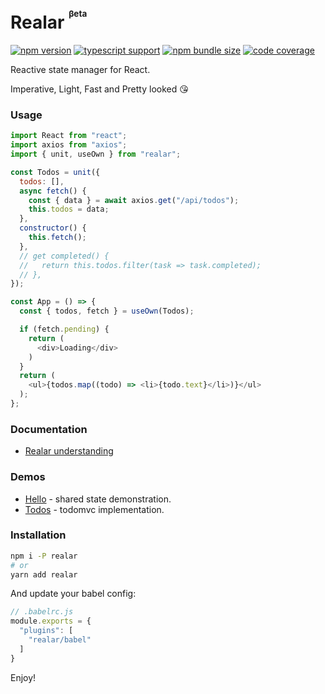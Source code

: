 # Realar <sup><sup><small><small>βeta</small></small></sup></sup>

[![npm version](https://img.shields.io/npm/v/realar?style=flat-square)](https://www.npmjs.com/package/realar) [![typescript support](https://img.shields.io/npm/types/typescript?style=flat-square)](./lib/types/typescript.d.ts) [![npm bundle size](https://img.shields.io/bundlephobia/minzip/realar@0.2.0?style=flat-square)](https://bundlephobia.com/result?p=realar@0.2.0) [![code coverage](https://img.shields.io/coveralls/github/betula/realar?style=flat-square)](https://coveralls.io/github/betula/realar)

Reactive state manager for React.

Imperative, Light, Fast and Pretty looked :kissing_heart:

### Usage

```javascript
import React from "react";
import axios from "axios";
import { unit, useOwn } from "realar";

const Todos = unit({
  todos: [],
  async fetch() {
    const { data } = await axios.get("/api/todos");
    this.todos = data;
  },
  constructor() {
    this.fetch();
  },
  // get completed() {
  //   return this.todos.filter(task => task.completed);
  // },
});

const App = () => {
  const { todos, fetch } = useOwn(Todos);

  if (fetch.pending) {
    return (
      <div>Loading</div>
    )
  }
  return (
    <ul>{todos.map((todo) => <li>{todo.text}</li>)}</ul>
  );
};
```


### Documentation

+ [Realar understanding](./docs/undestanding/index.md)


### Demos

+ [Hello](https://github.com/realar-project/hello) - shared state demonstration.
+ [Todos](https://github.com/realar-project/todos) - todomvc implementation.


### Installation

```bash
npm i -P realar
# or
yarn add realar
```

And update your babel config:

```javascript
// .babelrc.js
module.exports = {
  "plugins": [
    "realar/babel"
  ]
}
```

Enjoy!


